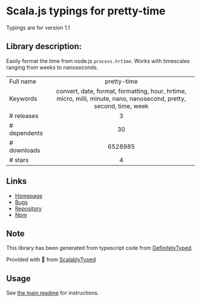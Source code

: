 
# Scala.js typings for pretty-time

Typings are for version 1.1

## Library description:
Easily format the time from node.js `process.hrtime`. Works with timescales ranging from weeks to nanoseconds.

|                    |                 |
| ------------------ | :-------------: |
| Full name          | pretty-time |
| Keywords           | convert, date, format, formatting, hour, hrtime, micro, milli, minute, nano, nanosecond, pretty, second, time, week |
| # releases         | 3 |
| # dependents       | 30 |
| # downloads        | 6528985 |
| # stars            | 4 |

## Links
- [Homepage](https://github.com/jonschlinkert/pretty-time)
- [Bugs](https://github.com/jonschlinkert/pretty-time/issues)
- [Repository](https://github.com/jonschlinkert/pretty-time)
- [Npm](https://www.npmjs.com/package/pretty-time)
    


## Note
This library has been generated from typescript code from [DefinitelyTyped](https://definitelytyped.org).

Provided with :purple_heart: from [ScalablyTyped](https://github.com/oyvindberg/ScalablyTyped)

## Usage
See [the main readme](../../readme.md) for instructions.


